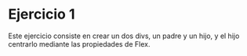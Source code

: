 # Ejercicio 1

Este ejercicio consiste en crear un dos divs, un padre y un hijo, y el hijo centrarlo mediante las propiedades de Flex.
